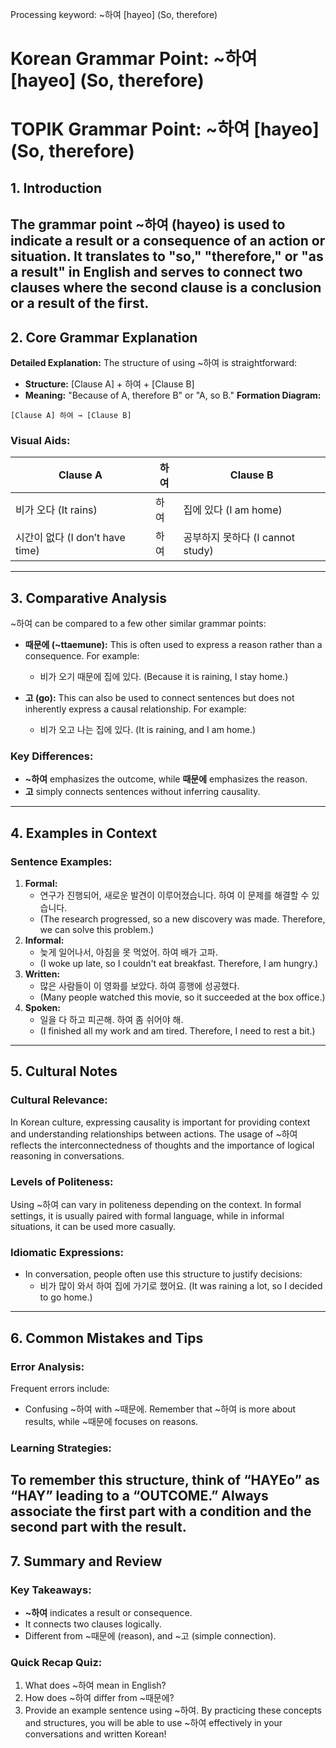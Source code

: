Processing keyword: ~하여 [hayeo] (So, therefore)
# Korean Grammar Point: ~하여 [hayeo] (So, therefore)
# TOPIK Grammar Point: ~하여 [hayeo] (So, therefore)
## 1. Introduction
The grammar point ~하여 (hayeo) is used to indicate a result or a consequence of an action or situation. It translates to "so," "therefore," or "as a result" in English and serves to connect two clauses where the second clause is a conclusion or a result of the first.
---
## 2. Core Grammar Explanation
**Detailed Explanation:**
The structure of using ~하여 is straightforward:
- **Structure:** [Clause A] + 하여 + [Clause B]
- **Meaning:** "Because of A, therefore B" or "A, so B."
**Formation Diagram:**
```
[Clause A] 하여 → [Clause B]
```
### Visual Aids:
| Clause A             | 하여         | Clause B               |
|----------------------|--------------|------------------------|
| 비가 오다 (It rains) | 하여         | 집에 있다 (I am home)  |
| 시간이 없다 (I don’t have time) | 하여         | 공부하지 못하다 (I cannot study) |
---
## 3. Comparative Analysis
~하여 can be compared to a few other similar grammar points:
- **때문에 (~ttaemune):** This is often used to express a reason rather than a consequence. For example: 
  - 비가 오기 때문에 집에 있다. (Because it is raining, I stay home.)
  
- **고 (go):** This can also be used to connect sentences but does not inherently express a causal relationship. For example: 
  - 비가 오고 나는 집에 있다. (It is raining, and I am home.)
### Key Differences:
- **~하여** emphasizes the outcome, while **때문에** emphasizes the reason.
- **고** simply connects sentences without inferring causality.
---
## 4. Examples in Context
### Sentence Examples:
1. **Formal:**
   - 연구가 진행되어, 새로운 발견이 이루어졌습니다. 하여 이 문제를 해결할 수 있습니다.
   - (The research progressed, so a new discovery was made. Therefore, we can solve this problem.)
2. **Informal:**
   - 늦게 일어나서, 아침을 못 먹었어. 하여 배가 고파.
   - (I woke up late, so I couldn't eat breakfast. Therefore, I am hungry.)
3. **Written:**
   - 많은 사람들이 이 영화를 보았다. 하여 흥행에 성공했다.
   - (Many people watched this movie, so it succeeded at the box office.)
4. **Spoken:**
   - 일을 다 하고 피곤해. 하여 좀 쉬어야 해.
   - (I finished all my work and am tired. Therefore, I need to rest a bit.)
---
## 5. Cultural Notes
### Cultural Relevance:
In Korean culture, expressing causality is important for providing context and understanding relationships between actions. The usage of ~하여 reflects the interconnectedness of thoughts and the importance of logical reasoning in conversations.
### Levels of Politeness:
Using ~하여 can vary in politeness depending on the context. In formal settings, it is usually paired with formal language, while in informal situations, it can be used more casually.
### Idiomatic Expressions:
- In conversation, people often use this structure to justify decisions:
  - 비가 많이 와서 하여 집에 가기로 했어요. (It was raining a lot, so I decided to go home.)
---
## 6. Common Mistakes and Tips
### Error Analysis:
Frequent errors include:
- Confusing ~하여 with ~때문에. Remember that ~하여 is more about results, while ~때문에 focuses on reasons.
### Learning Strategies:
To remember this structure, think of “HAYEo” as “HAY” leading to a “OUTCOME.” Always associate the first part with a condition and the second part with the result.
---
## 7. Summary and Review
### Key Takeaways:
- **~하여** indicates a result or consequence.
- It connects two clauses logically.
- Different from ~때문에 (reason), and ~고 (simple connection).
  
### Quick Recap Quiz:
1. What does ~하여 mean in English?
2. How does ~하여 differ from ~때문에?
3. Provide an example sentence using ~하여.
By practicing these concepts and structures, you will be able to use ~하여 effectively in your conversations and written Korean!
